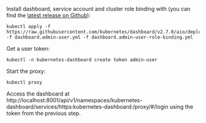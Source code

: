 Install dashboard, service account and cluster role binding with (you can find the [latest release on Github](https://github.com/kubernetes/dashboard/releases/latest)):

```shell
kubectl apply -f https://raw.githubusercontent.com/kubernetes/dashboard/v2.7.0/aio/deploy/recommended.yaml -f dashboard.admin-user.yml -f dashboard.admin-user-role-binding.yml
```

Get a user token:

```shell
kubectl -n kubernetes-dashboard create token admin-user
```

Start the proxy:

```shell
kubectl proxy
```

Access the dashboard at http://localhost:8001/api/v1/namespaces/kubernetes-dashboard/services/https:kubernetes-dashboard:/proxy/#/login using the token from the previous step.
